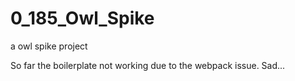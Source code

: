 # 0_185_Owl_Spike
a owl spike project

So far the boilerplate not working due to the webpack issue. Sad... 
